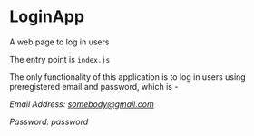 # LoginApp
 A web page to log in users

The entry point is `index.js`

The only functionality of this application is to log in users using preregistered email and password, which is -


 *Email Address: somebody@gmail.com*
 
 *Password: password*

